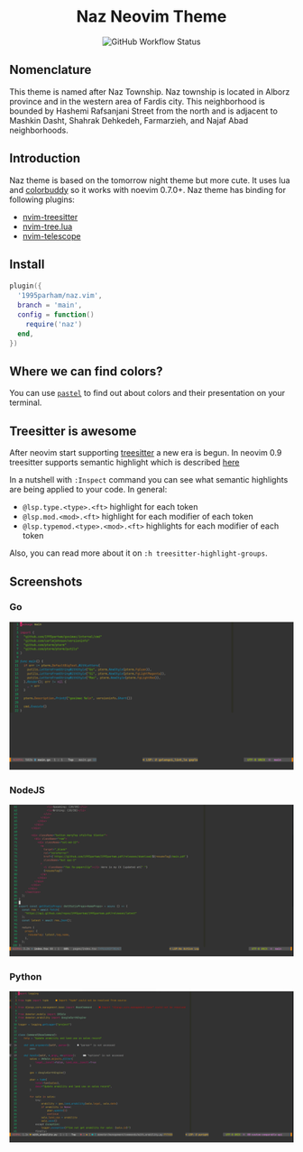<h1 align="center"> Naz Neovim Theme </h1>

<p align="center">
  <img alt="GitHub Workflow Status" src="https://img.shields.io/github/actions/workflow/status/1995parham/naz.vim/lint.yaml?logo=github&style=for-the-badge">
</p>

## Nomenclature

This theme is named after Naz Township.
Naz township is located in Alborz province and in the western area of Fardis city.
This neighborhood is bounded by Hashemi Rafsanjani Street from the north and is adjacent to Mashkin Dasht,
Shahrak Dehkedeh, Farmarzieh, and Najaf Abad neighborhoods.

## Introduction

Naz theme is based on the tomorrow night theme but more cute.
It uses lua and [colorbuddy](https://github.com/tjdevries/colorbuddy.nvim) so it works with noevim 0.7.0+.
Naz theme has binding for following plugins:

- [nvim-treesitter](https://github.com/nvim-treesitter/nvim-treesitter)
- [nvim-tree.lua](https://github.com/kyazdani42/nvim-tree.lua)
- [nvim-telescope](https://github.com/nvim-telescope/telescope.nvim)

## Install

```lua
plugin({
  '1995parham/naz.vim',
  branch = 'main',
  config = function()
    require('naz')
  end,
})
```

## Where we can find colors?

You can use [`pastel`](https://github.com/sharkdp/pastel) to find out about colors
and their presentation on your terminal.

## Treesitter is awesome

After neovim start supporting [treesitter](https://github.com/tree-sitter/) a new era is begun.
In neovim 0.9 treesitter supports semantic highlight
which is described [here](https://gist.github.com/swarn/fb37d9eefe1bc616c2a7e476c0bc0316)

In a nutshell with `:Inspect` command you can see what semantic highlights are being applied to your code.
In general:

- `@lsp.type.<type>.<ft>` highlight for each token
- `@lsp.mod.<mod>.<ft>` highlight for each modifier of each token
- `@lsp.typemod.<type>.<mod>.<ft>` highlights for each modifier of each token

Also, you can read more about it on `:h treesitter-highlight-groups`.

## Screenshots

### Go

![python sample](screenshots/go.png)

### NodeJS

![nodejs sample](screenshots/nodejs.png)

### Python

![python sample](screenshots/python.png)

